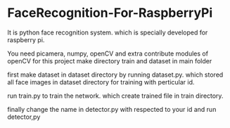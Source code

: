 # FaceRecognition-For-RaspberryPi
It is python face recognition system. which is specially developed for raspberry pi.  

You need picamera, numpy, openCV and extra contribute modules of openCV for this project 
make directory train and dataset in main folder

first make dataset in dataset directory by running dataset.py. which stored all face images in dataset directory for training with perticular id.

run train.py to train the network. which create trained file in train directory.

finally change the name in detector.py with respected to your id and run detector,py
